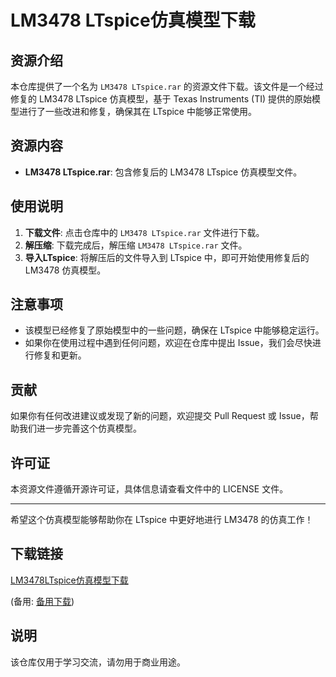 # LM3478 LTspice仿真模型下载

## 资源介绍

本仓库提供了一个名为 `LM3478 LTspice.rar` 的资源文件下载。该文件是一个经过修复的 LM3478 LTspice 仿真模型，基于 Texas Instruments (TI) 提供的原始模型进行了一些改进和修复，确保其在 LTspice 中能够正常使用。

## 资源内容

- **LM3478 LTspice.rar**: 包含修复后的 LM3478 LTspice 仿真模型文件。

## 使用说明

1. **下载文件**: 点击仓库中的 `LM3478 LTspice.rar` 文件进行下载。
2. **解压缩**: 下载完成后，解压缩 `LM3478 LTspice.rar` 文件。
3. **导入LTspice**: 将解压后的文件导入到 LTspice 中，即可开始使用修复后的 LM3478 仿真模型。

## 注意事项

- 该模型已经修复了原始模型中的一些问题，确保在 LTspice 中能够稳定运行。
- 如果你在使用过程中遇到任何问题，欢迎在仓库中提出 Issue，我们会尽快进行修复和更新。

## 贡献

如果你有任何改进建议或发现了新的问题，欢迎提交 Pull Request 或 Issue，帮助我们进一步完善这个仿真模型。

## 许可证

本资源文件遵循开源许可证，具体信息请查看文件中的 LICENSE 文件。

---

希望这个仿真模型能够帮助你在 LTspice 中更好地进行 LM3478 的仿真工作！

## 下载链接
[LM3478LTspice仿真模型下载](https://pan.quark.cn/s/1a0fc2c6d4c8) 

(备用: [备用下载](https://pan.baidu.com/s/1dw8NfjlzTfEC1IWXsfP6hQ?pwd=1234))

## 说明

该仓库仅用于学习交流，请勿用于商业用途。
